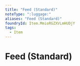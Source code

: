 ```yaml
---
title: "Feed (Standard)"
noteType: ":luggage:"
aliases: "Feed (Standard)"
foundryId: Item.MmioRGZXVLmHUDjY
tags:
  - Item
---
```


# Feed (Standard)
